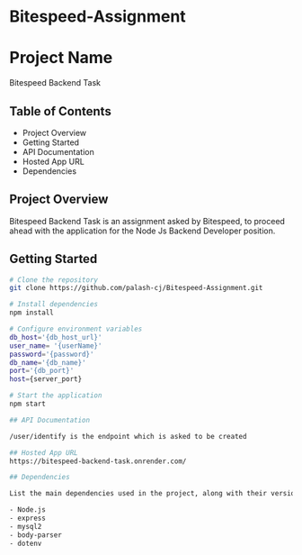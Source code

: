 # Bitespeed-Assignment

# Project Name

Bitespeed Backend Task

## Table of Contents

- Project Overview
- Getting Started
- API Documentation
- Hosted App URL
- Dependencies

## Project Overview

Bitespeed Backend Task is an assignment asked by Bitespeed, to proceed ahead with the application for the Node Js Backend Developer position.

## Getting Started

```bash
# Clone the repository
git clone https://github.com/palash-cj/Bitespeed-Assignment.git

# Install dependencies
npm install

# Configure environment variables
db_host='{db_host_url}'
user_name= '{userName}'
password='{password}'
db_name='{db_name}'
port='{db_port}'
host={server_port}

# Start the application
npm start

## API Documentation

/user/identify is the endpoint which is asked to be created

## Hosted App URL
https://bitespeed-backend-task.onrender.com/

## Dependencies

List the main dependencies used in the project, along with their version numbers. You can also mention any other tools or technologies required to run the project.

- Node.js 
- express
- mysql2
- body-parser
- dotenv

